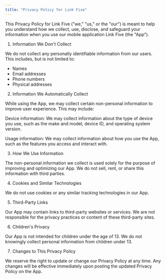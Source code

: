 ```yaml
---
title: "Privacy Policy for Link Five"
---
```


This Privacy Policy for Link Five ("we," "us," or the "our") is meant to help you understand how we collect, use, disclose, and safeguard your information when you use our mobile application Link Five (the "App").

1. Information We Don't Collect

We do not collect any personally identifiable information from our users. This includes, but is not limited to:

 - Names
 - Email addresses
 - Phone numbers
 - Physical addresses

2. Information We Automatically Collect

While using the App, we may collect certain non-personal information to improve user experience. This may include:

Device information: We may collect information about the type of device you use, such as the make and model, device ID, and operating system version.

Usage information: We may collect information about how you use the App, such as the features you access and interact with.

3. How We Use Information

The non-personal information we collect is used solely for the purpose of improving and optimizing our App. We do not sell, rent, or share this information with third parties.

4. Cookies and Similar Technologies

We do not use cookies or any similar tracking technologies in our App.

5. Third-Party Links

Our App may contain links to third-party websites or services. We are not responsible for the privacy practices or content of these third-party sites.

6. Children's Privacy

Our App is not intended for children under the age of 13. We do not knowingly collect personal information from children under 13.

7. Changes to This Privacy Policy

We reserve the right to update or change our Privacy Policy at any time. Any changes will be effective immediately upon posting the updated Privacy Policy on the App.
